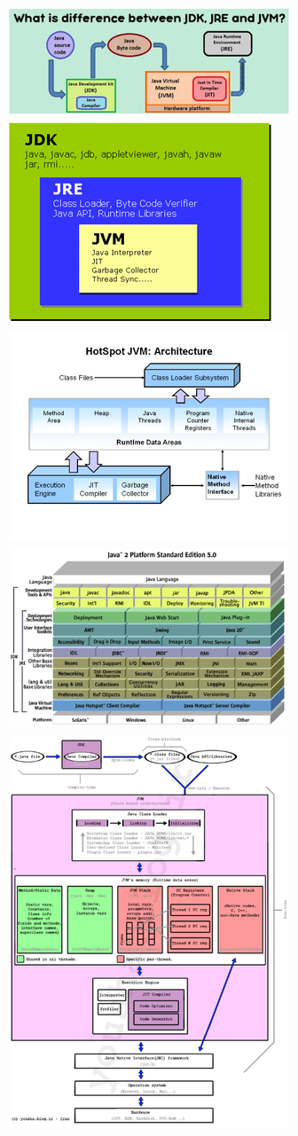 ![LifeCycle of Java Program](https://github.com/charankumarpalla/laughing-buddha/blob/development/Java/ResourcesFiles/Pictures/What-is-difference-between-JDK-JRE-and-JVM.jpg)


![](https://github.com/charankumarpalla/laughing-buddha/blob/development/Java/ResourcesFiles/Pictures/jdk_jre_jvm.png?raw=true)




![](https://github.com/charankumarpalla/laughing-buddha/blob/development/Java/ResourcesFiles/Pictures/HotSpot%20JVM%20Architecture.png)


![ ](https://github.com/charankumarpalla/laughing-buddha/blob/development/Java/ResourcesFiles/Pictures/j2se5.gif)

![ ](https://github.com/charankumarpalla/laughing-buddha/blob/development/Java/ResourcesFiles/Pictures/java-execution-process.png)
